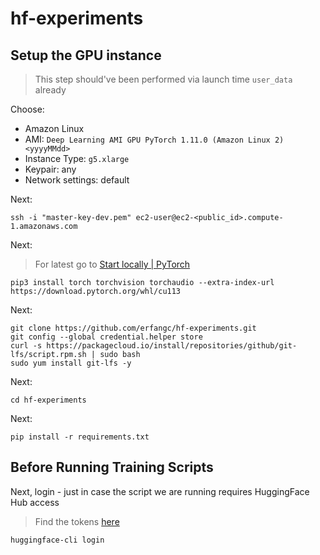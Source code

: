 # hf-experiments

## Setup the GPU instance

> This step should've been performed via launch time `user_data` already

Choose:

* Amazon Linux
* AMI: `Deep Learning AMI GPU PyTorch 1.11.0 (Amazon Linux 2) <yyyyMMdd>`
* Instance Type: `g5.xlarge`
* Keypair: any
* Network settings: default

Next:

```ssh
ssh -i "master-key-dev.pem" ec2-user@ec2-<public_id>.compute-1.amazonaws.com
```

Next:

> For latest go to [Start locally | PyTorch](https://pytorch.org/get-started/locally/)

```
pip3 install torch torchvision torchaudio --extra-index-url https://download.pytorch.org/whl/cu113
```

Next:
```
git clone https://github.com/erfangc/hf-experiments.git
git config --global credential.helper store
curl -s https://packagecloud.io/install/repositories/github/git-lfs/script.rpm.sh | sudo bash
sudo yum install git-lfs -y
```

Next:
```shell
cd hf-experiments
```

Next:
```shell
pip install -r requirements.txt
```

## Before Running Training Scripts

Next, login - just in case the script we are running requires HuggingFace Hub access
> Find the tokens [here](https://huggingface.co/settings/tokens)
```shell
huggingface-cli login
```